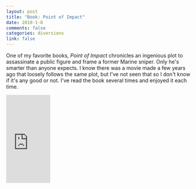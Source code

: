 ```yaml
--- 
layout: post
title: "Book: Point of Impact"
date: 2010-1-8
comments: false
categories: diversions
link: false
---
```

One of my favorite books, <em>Point of Impact</em> chronicles an ingenious plot to assassinate a public figure and frame a former Marine sniper. Only he's smarter than anyone expects. I know there was a movie made a few years ago that loosely follows the same plot, but I've not seen that so I don't know if it's any good or not. I've read the book several times and enjoyed it each time.

<iframe src="http://rcm.amazon.com/e/cm?lt1=_blank&bc1=000000&IS2=1&bg1=FFFFFF&fc1=000000&lc1=0000FF&t=zanshinnet&o=1&p=8&l=as1&m=amazon&f=ifr&md=10FE9736YVPPT7A0FBG2&asins=B001I952YG" style="width:120px;height:240px;" scrolling="no" marginwidth="0" marginheight="0" frameborder="0"></iframe>

